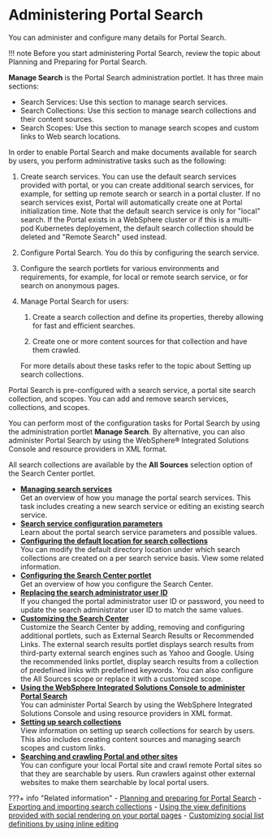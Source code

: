 # Administering Portal Search

You can administer and configure many details for Portal Search.

!!! note
    Before you start administering Portal Search, review the topic about Planning and Preparing for Portal Search.

**Manage Search** is the Portal Search administration portlet. It has three main sections:

-   Search Services: Use this section to manage search services.
-   Search Collections: Use this section to manage search collections and their content sources.
-   Search Scopes: Use this section to manage search scopes and custom links to Web search locations.

In order to enable Portal Search and make documents available for search by users, you perform administrative tasks such as the following:

1.  Create search services. You can use the default search services provided with portal, or you can create additional search services, for example, for setting up remote search or search in a portal cluster.
If no search services exist, Portal will automatically create one at Portal initialization time.
Note that the default search service is only for "local" search.
If the Portal exists in a WebSphere cluster or if this is a multi-pod Kubernetes deployement, the default search collection should be deleted and "Remote Search" used instead.

2.  Configure Portal Search. You do this by configuring the search service.

3.  Configure the search portlets for various environments and requirements, for example, for local or remote search service, or for search on anonymous pages.

4.  Manage Portal Search for users:

    1.  Create a search collection and define its properties, thereby allowing for fast and efficient searches.

    2.  Create one or more content sources for that collection and have them crawled.

    For more details about these tasks refer to the topic about Setting up search collections.

Portal Search is pre-configured with a search service, a portal site search collection, and scopes. You can add and remove search services, collections, and scopes.

You can perform most of the configuration tasks for Portal Search by using the administration portlet **Manage Search**. By alternative, you can also administer Portal Search by using the WebSphere® Integrated Solutions Console and resource providers in XML format.

All search collections are available by the **All Sources** selection option of the Search Center portlet.

-   **[Managing search services](srtmgsrchsrvc.md)**  
Get an overview of how you manage the portal search services. This task includes creating a new search service or editing an existing search service.
-   **[Search service configuration parameters](../administer_portal_search/search_service_params/index.md)**  
Learn about the portal search service parameters and possible values.
-   **[Configuring the default location for search collections](srtcfgdfltlctsrchcllc.md)**  
You can modify the default directory location under which search collections are created on a per search service basis. View some related information.
-   **[Configuring the Search Center portlet](../administer_portal_search/cfg_searchcenter/index.md)**  
Get an overview of how you configure the Search Center.
-   **[Replacing the search administrator user ID](srt_srch_admin_id.md)**  
If you changed the portal administrator user ID or password, you need to update the search administrator user ID to match the same values.
-   **[Customizing the Search Center](../administer_portal_search/customize_searchcenter/index.md)**  
Customize the Search Center by adding, removing and configuring additional portlets, such as External Search Results or Recommended Links. The external search results portlet displays search results from third-party external search engines such as Yahoo and Google. Using the recommended links portlet, display search results from a collection of predefined links with predefined keywords. You can also configure the All Sources scope or replace it with a customized scope.
-   **[Using the WebSphere Integrated Solutions Console to administer Portal Search](srtadmsrchadmcnsl.md)**  
You can administer Portal Search by using the WebSphere Integrated Solutions Console and using resource providers in XML format.
-   **[Setting up search collections](../administer_portal_search/setup_search_collections/index.md)**  
View information on setting up search collections for search by users. This also includes creating content sources and managing search scopes and custom links.
-   **[Searching and crawling Portal and other sites](../administer_portal_search/searching_crawling_portal_sites/index.md)**  
You can configure your local Portal site and crawl remote Portal sites so that they are searchable by users. Run crawlers against other external websites to make them searchable by local portal users.  


???+ info "Related information"
    - [Planning and preparing for Portal Search](../../../../build_sites/search/planning_portal_search/index.md)
    - [Exporting and importing search collections](../../../../build_sites/search/portal_search/administer_portal_search/setup_search_collections/srtexpimp.md)
    - [Using the view definitions provided with social rendering on your portal pages](../../../social_rendering/working_with_social_objects/soc_rendr_use_oob_socl_list.md)
    - [Customizing social list definitions by using inline editing](../../../social_rendering/customizing_view_definitions/soc_rendr_cust_socl_list.md)

